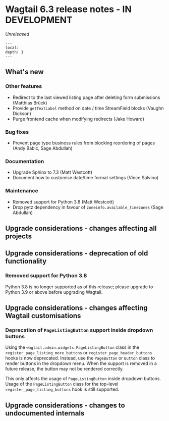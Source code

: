 # Wagtail 6.3 release notes - IN DEVELOPMENT

_Unreleased_

```{contents}
---
local:
depth: 1
---
```

## What's new

### Other features

 * Redirect to the last viewed listing page after deleting form submissions (Matthias Brück)
 * Provide `getTextLabel` method on date / time StreamField blocks (Vaughn Dickson)
 * Purge frontend cache when modifying redirects (Jake Howard)

### Bug fixes

 * Prevent page type business rules from blocking reordering of pages (Andy Babic, Sage Abdullah)

### Documentation

 * Upgrade Sphinx to 7.3 (Matt Westcott)
 * Document how to customise date/time format settings (Vince Salvino)


### Maintenance

 * Removed support for Python 3.8 (Matt Westcott)
 * Drop pytz dependency in favour of `zoneinfo.available_timezones` (Sage Abdullah)


## Upgrade considerations - changes affecting all projects

## Upgrade considerations - deprecation of old functionality

### Removed support for Python 3.8

Python 3.8 is no longer supported as of this release; please upgrade to Python 3.9 or above before upgrading Wagtail.

## Upgrade considerations - changes affecting Wagtail customisations

### Deprecation of `PageListingButton` support inside dropdown buttons

Using the `wagtail.admin.widgets.PageListingButton` class in the `register_page_listing_more_buttons` or `register_page_header_buttons` hooks is now deprecated. Instead, use the `PageButton` or `Button` class to render buttons in the dropdown menu. When the support is removed in a future release, the button may not be rendered correctly.

This only affects the usage of `PageListingButton` inside dropdown buttons. Usage of the `PageListingButton` class for the top-level `register_page_listing_buttons` hook is still supported.

## Upgrade considerations - changes to undocumented internals
